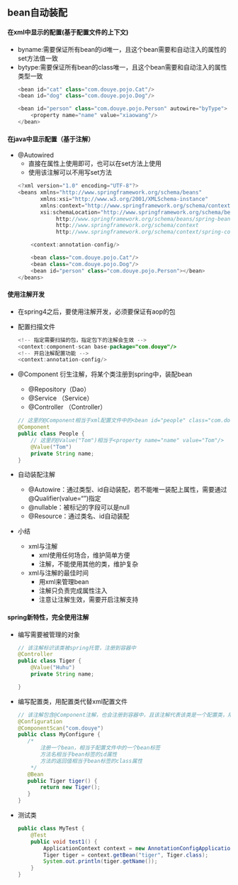 ## bean自动装配
#### 在xml中显示的配置(基于配置文件的上下文)
- byname:需要保证所有bean的id唯一，且这个bean需要和自动注入的属性的set方法值一致
- bytype:需要保证所有bean的class唯一，且这个bean需要和自动注入的属性类型一致
    ```java
    <bean id="cat" class="com.douye.pojo.Cat"/>
    <bean id="dog" class="com.douye.pojo.Dog"/>
    
    <bean id="person" class="com.douye.pojo.Person" autowire="byType">
        <property name="name" value="xiaowang"/>
    </bean>
    ```
#### 在java中显示配置（基于注解）
- @Autowired
    - 直接在属性上使用即可，也可以在set方法上使用
    - 使用该注解可以不用写set方法
    ```java
    <?xml version="1.0" encoding="UTF-8"?>
    <beans xmlns="http://www.springframework.org/schema/beans"
           xmlns:xsi="http://www.w3.org/2001/XMLSchema-instance"
           xmlns:context="http://www.springframework.org/schema/context"
           xsi:schemaLocation="http://www.springframework.org/schema/beans
                http://www.springframework.org/schema/beans/spring-beans.xsd
                http://www.springframework.org/schema/context
                http://www.springframework.org/schema/context/spring-context.xsd">
    
        <context:annotation-config/>
    
        <bean class="com.douye.pojo.Cat"/>
        <bean class="com.douye.pojo.Dog"/>
        <bean id="person" class="com.douye.pojo.Person"></bean>
    </beans>
    ```

#### 使用注解开发
- 在spring4之后，要使用注解开发，必须要保证有aop的包
- 配置扫描文件
    ```java
    <!-- 指定需要扫描的包，指定包下的注解会生效 -->
    <context:component-scan base-package="com.douye"/>
    <!-- 开启注解配置功能 -->
    <context:annotation-config/>
    ```
- @Component 衍生注解，将某个类注册到spring中，装配bean
    - @Repository（Dao）
    - @Service （Service）
    - @Controller （Controller）
    ```java
    // 这里的@Component相当于xml配置文件中的<bean id="people" class="com.douye.pojo.People"></bean>
    @Component
    public class People {
        // 这里的@Value("Tom")相当于<property name="name" value="Tom"/>
        @Value("Tom")
        private String name;
    }
    ```
- 自动装配注解
    - @Autowire：通过类型、id自动装配，若不能唯一装配上属性，需要通过@Qualifier(value=“”)指定
    - @nullable：被标记的字段可以是null
    - @Resource：通过类名、id自动装配

- 小结
    - xml与注解
        - xml使用任何场合，维护简单方便
        - 注解，不能使用其他的类，维护复杂
    - xml与注解的最佳时间
        - 用xml来管理bean
        - 注解只负责完成属性注入
        - 注意让注解生效，需要开启注解支持
        
#### spring新特性，完全使用注解
- 编写需要被管理的对象
    ```java
    // 该注解标识该类被spring托管，注册到容器中
    @Controller
    public class Tiger {
        @Value("Huhu")
        private String name;
    
    }
    ```
- 编写配置类，用配置类代替xml配置文件
     ```java
    // 该注解包含@Component注解，也会注册到容器中，且该注解代表该类是一个配置类，用于代替之前的beans.xml配置文件
    @Configuration
    @ComponentScan("com.douye")
    public class MyConfigure {
        /*
            注册一个bean，相当于配置文件中的一个bean标签
            方法名相当于bean标签的id属性
            方法的返回值相当于bean标签的class属性
         */
        @Bean
        public Tiger tiger() {
            return new Tiger();
        }
    }
    ```
- 测试类
    ```java
    public class MyTest {
        @Test
        public void test1() {
            ApplicationContext context = new AnnotationConfigApplicationContext(MyConfigure.class);
            Tiger tiger = context.getBean("tiger", Tiger.class);
            System.out.println(tiger.getName());
        }
    }
    ```